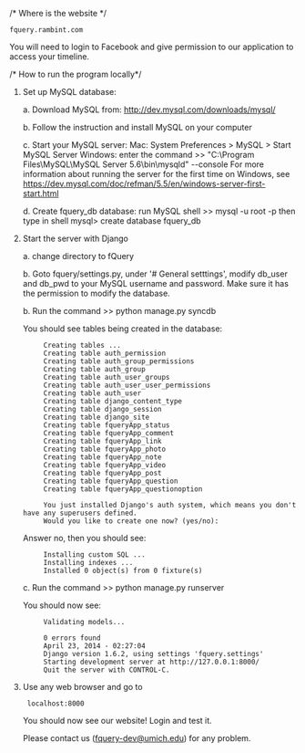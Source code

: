 /* Where is the website */

    fquery.rambint.com
    

You will need to login to Facebook and give permission to our application to access your timeline.


/* How to run the program locally*/

1. Set up MySQL database:

    a. Download MySQL from: http://dev.mysql.com/downloads/mysql/

    b. Follow the instruction and install MySQL on your computer

    c. Start your MySQL server:
        Mac: System Preferences > MySQL > Start MySQL Server
        Windows: enter the command 
            >> "C:\Program Files\MySQL\MySQL Server 5.6\bin\mysqld" --console
        For more information about running the server for the first time on Windows, see 
        https://dev.mysql.com/doc/refman/5.5/en/windows-server-first-start.html
        
    d. Create fquery_db database:
        run MySQL shell 
            >> mysql -u root -p
        then type in shell
            mysql> create database fquery_db

 
2. Start the server with Django

    a. change directory to fQuery

    b. Goto fquery/settings.py, under '# General setttings', modify db_user and db_pwd to your MySQL username and password. Make sure it has the permission to modify the database.

    b. Run the command 
        >> python manage.py syncdb

    You should see tables being created in the database:

            Creating tables ...
            Creating table auth_permission
            Creating table auth_group_permissions
            Creating table auth_group
            Creating table auth_user_groups
            Creating table auth_user_user_permissions
            Creating table auth_user
            Creating table django_content_type
            Creating table django_session
            Creating table django_site
            Creating table fqueryApp_status
            Creating table fqueryApp_comment
            Creating table fqueryApp_link
            Creating table fqueryApp_photo
            Creating table fqueryApp_note
            Creating table fqueryApp_video
            Creating table fqueryApp_post
            Creating table fqueryApp_question
            Creating table fqueryApp_questionoption

            You just installed Django's auth system, which means you don't have any superusers defined.
            Would you like to create one now? (yes/no): 

    Answer no, then you should see:

            Installing custom SQL ...
            Installing indexes ...
            Installed 0 object(s) from 0 fixture(s)


    c. Run the  command
        >> python manage.py runserver

    You should now see:

            Validating models...

            0 errors found
            April 23, 2014 - 02:27:04
            Django version 1.6.2, using settings 'fquery.settings'
            Starting development server at http://127.0.0.1:8000/
            Quit the server with CONTROL-C.

3. Use any web browser and go to 
    
        localhost:8000

    You should now see our website! Login and test it.

    Please contact us (fquery-dev@umich.edu) for any problem.

